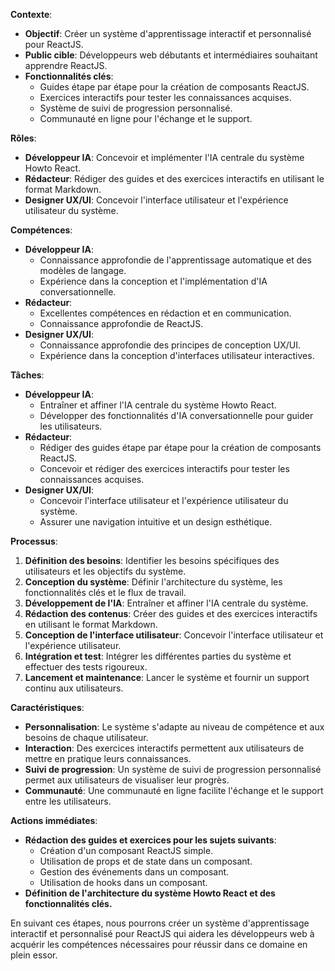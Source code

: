 

**Contexte**:

* **Objectif**: Créer un système d'apprentissage interactif et personnalisé pour ReactJS.
* **Public cible**: Développeurs web débutants et intermédiaires souhaitant apprendre ReactJS.
* **Fonctionnalités clés**:
    * Guides étape par étape pour la création de composants ReactJS.
    * Exercices interactifs pour tester les connaissances acquises.
    * Système de suivi de progression personnalisé.
    * Communauté en ligne pour l'échange et le support.

**Rôles**:

* **Développeur IA**: Concevoir et implémenter l'IA centrale du système Howto React.
* **Rédacteur**: Rédiger des guides et des exercices interactifs en utilisant le format Markdown.
* **Designer UX/UI**: Concevoir l'interface utilisateur et l'expérience utilisateur du système.

**Compétences**:

* **Développeur IA**:
    * Connaissance approfondie de l'apprentissage automatique et des modèles de langage.
    * Expérience dans la conception et l'implémentation d'IA conversationnelle.
* **Rédacteur**:
    * Excellentes compétences en rédaction et en communication.
    * Connaissance approfondie de ReactJS.
* **Designer UX/UI**:
    * Connaissance approfondie des principes de conception UX/UI.
    * Expérience dans la conception d'interfaces utilisateur interactives.

**Tâches**:

* **Développeur IA**:
    * Entraîner et affiner l'IA centrale du système Howto React.
    * Développer des fonctionnalités d'IA conversationnelle pour guider les utilisateurs.
* **Rédacteur**:
    * Rédiger des guides étape par étape pour la création de composants ReactJS.
    * Concevoir et rédiger des exercices interactifs pour tester les connaissances acquises.
* **Designer UX/UI**:
    * Concevoir l'interface utilisateur et l'expérience utilisateur du système.
    * Assurer une navigation intuitive et un design esthétique.

**Processus**:

1. **Définition des besoins**: Identifier les besoins spécifiques des utilisateurs et les objectifs du système.
2. **Conception du système**: Définir l'architecture du système, les fonctionnalités clés et le flux de travail.
3. **Développement de l'IA**: Entraîner et affiner l'IA centrale du système.
4. **Rédaction des contenus**: Créer des guides et des exercices interactifs en utilisant le format Markdown.
5. **Conception de l'interface utilisateur**: Concevoir l'interface utilisateur et l'expérience utilisateur.
6. **Intégration et test**: Intégrer les différentes parties du système et effectuer des tests rigoureux.
7. **Lancement et maintenance**: Lancer le système et fournir un support continu aux utilisateurs.

**Caractéristiques**:

* **Personnalisation**: Le système s'adapte au niveau de compétence et aux besoins de chaque utilisateur.
* **Interaction**: Des exercices interactifs permettent aux utilisateurs de mettre en pratique leurs connaissances.
* **Suivi de progression**: Un système de suivi de progression personnalisé permet aux utilisateurs de visualiser leur progrès.
* **Communauté**: Une communauté en ligne facilite l'échange et le support entre les utilisateurs.

**Actions immédiates**:


* **Rédaction des guides et exercices pour les sujets suivants**:
    * Création d'un composant ReactJS simple.
    * Utilisation de props et de state dans un composant.
    * Gestion des événements dans un composant.
    * Utilisation de hooks dans un composant.
* **Définition de l'architecture du système Howto React et des fonctionnalités clés.**

En suivant ces étapes, nous pourrons créer un système d'apprentissage interactif et personnalisé pour ReactJS qui aidera les développeurs web à acquérir les compétences nécessaires pour réussir dans ce domaine en plein essor.



